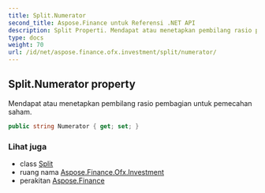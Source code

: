```yaml
---
title: Split.Numerator
second_title: Aspose.Finance untuk Referensi .NET API
description: Split Properti. Mendapat atau menetapkan pembilang rasio pembagian untuk pemecahan saham.
type: docs
weight: 70
url: /id/net/aspose.finance.ofx.investment/split/numerator/
---
```

## Split.Numerator property

Mendapat atau menetapkan pembilang rasio pembagian untuk pemecahan saham.

```csharp
public string Numerator { get; set; }
```

### Lihat juga

* class [Split](../)
* ruang nama [Aspose.Finance.Ofx.Investment](../../split/)
* perakitan [Aspose.Finance](../../../)


